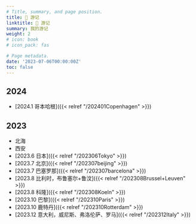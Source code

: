 ```yaml
---
# Title, summary, and page position.
title: 🎒 游记
linktitle: 🎒 游记
summary: 我的游记
weight: 2
# icon: book
# icon_pack: fas

# Page metadata.
date: '2023-07-06T00:00:00Z'
toc: false
---
```


2024
---

* [2024.1 哥本哈根]({{< relref "/202401Copenhagen" >}})

## 2023

* 北海
* 西安
* [2023.6 日本]({{< relref "/202306Tokyo" >}})
* [2023.7 北京]({{< relref "/202307beijing" >}})
* [2023.7 巴塞罗那]({{< relref "/202307barcelona" >}})
* [2023.8 比利时，布鲁塞尔+鲁汶]({{< relref "/202308Brussel+Leuven" >}})
* [2023.8 科隆]({{< relref "/202308Koeln" >}})
* [2023.10 巴黎]({{< relref "/202310Paris" >}})
* [2023.10 鹿特丹]({{< relref "/202310Rotterdam" >}})
* [2023.12 意大利，威尼斯、弗洛伦萨、罗马]({{< relref "/202312Italy" >}})
